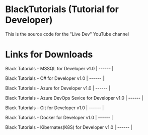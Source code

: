# BlackTutorials (Tutorial for Developer)
This is the source code for the "Live Dev" YouTube channel

# Links for Downloads

Black Tutorials - MSSQL for Developer v1.0
| ------ |

Black Tutorials - C# for Developer v1.0
| ------ |

Black Tutorials - Azure for Developer v1.0
| ------ |

Black Tutorials - Azure DevOps Sevice for Developer v1.0
| ------ |

Black Tutorials - Git for Developer v1.0
| ------ |

Black Tutorials - Docker for Developer v1.0
| ------ |

Black Tutorials - Kibernates(K8S) for Developer v1.0
| ------ |
